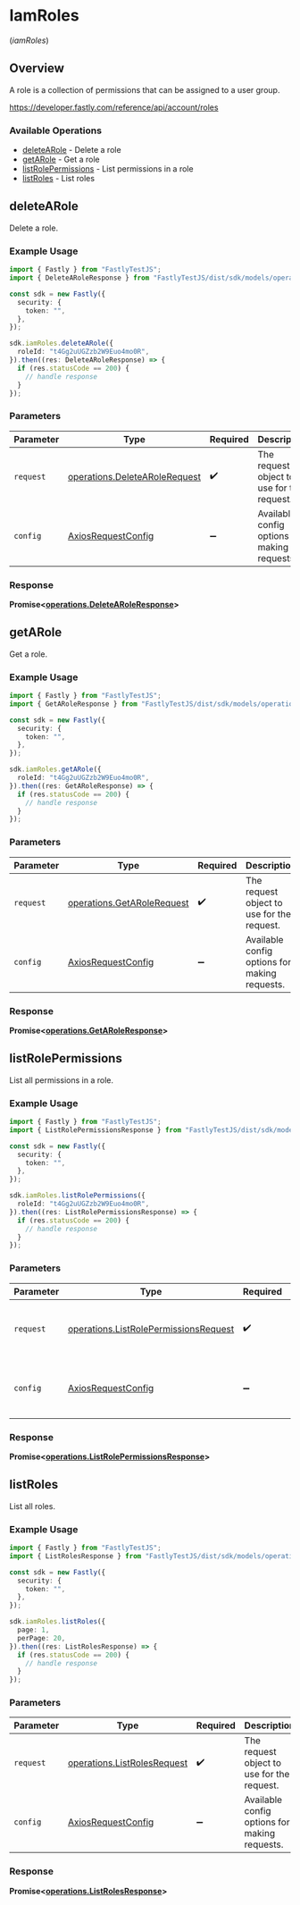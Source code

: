 # IamRoles
(*iamRoles*)

## Overview

A role is a collection of permissions that can be assigned to a user group.

<https://developer.fastly.com/reference/api/account/roles>
### Available Operations

* [deleteARole](#deletearole) - Delete a role
* [getARole](#getarole) - Get a role
* [listRolePermissions](#listrolepermissions) - List permissions in a role
* [listRoles](#listroles) - List roles

## deleteARole

Delete a role.

### Example Usage

```typescript
import { Fastly } from "FastlyTestJS";
import { DeleteARoleResponse } from "FastlyTestJS/dist/sdk/models/operations";

const sdk = new Fastly({
  security: {
    token: "",
  },
});

sdk.iamRoles.deleteARole({
  roleId: "t4Gg2uUGZzb2W9Euo4mo0R",
}).then((res: DeleteARoleResponse) => {
  if (res.statusCode == 200) {
    // handle response
  }
});
```

### Parameters

| Parameter                                                                      | Type                                                                           | Required                                                                       | Description                                                                    |
| ------------------------------------------------------------------------------ | ------------------------------------------------------------------------------ | ------------------------------------------------------------------------------ | ------------------------------------------------------------------------------ |
| `request`                                                                      | [operations.DeleteARoleRequest](../../models/operations/deletearolerequest.md) | :heavy_check_mark:                                                             | The request object to use for the request.                                     |
| `config`                                                                       | [AxiosRequestConfig](https://axios-http.com/docs/req_config)                   | :heavy_minus_sign:                                                             | Available config options for making requests.                                  |


### Response

**Promise<[operations.DeleteARoleResponse](../../models/operations/deletearoleresponse.md)>**


## getARole

Get a role.

### Example Usage

```typescript
import { Fastly } from "FastlyTestJS";
import { GetARoleResponse } from "FastlyTestJS/dist/sdk/models/operations";

const sdk = new Fastly({
  security: {
    token: "",
  },
});

sdk.iamRoles.getARole({
  roleId: "t4Gg2uUGZzb2W9Euo4mo0R",
}).then((res: GetARoleResponse) => {
  if (res.statusCode == 200) {
    // handle response
  }
});
```

### Parameters

| Parameter                                                                | Type                                                                     | Required                                                                 | Description                                                              |
| ------------------------------------------------------------------------ | ------------------------------------------------------------------------ | ------------------------------------------------------------------------ | ------------------------------------------------------------------------ |
| `request`                                                                | [operations.GetARoleRequest](../../models/operations/getarolerequest.md) | :heavy_check_mark:                                                       | The request object to use for the request.                               |
| `config`                                                                 | [AxiosRequestConfig](https://axios-http.com/docs/req_config)             | :heavy_minus_sign:                                                       | Available config options for making requests.                            |


### Response

**Promise<[operations.GetARoleResponse](../../models/operations/getaroleresponse.md)>**


## listRolePermissions

List all permissions in a role.

### Example Usage

```typescript
import { Fastly } from "FastlyTestJS";
import { ListRolePermissionsResponse } from "FastlyTestJS/dist/sdk/models/operations";

const sdk = new Fastly({
  security: {
    token: "",
  },
});

sdk.iamRoles.listRolePermissions({
  roleId: "t4Gg2uUGZzb2W9Euo4mo0R",
}).then((res: ListRolePermissionsResponse) => {
  if (res.statusCode == 200) {
    // handle response
  }
});
```

### Parameters

| Parameter                                                                                      | Type                                                                                           | Required                                                                                       | Description                                                                                    |
| ---------------------------------------------------------------------------------------------- | ---------------------------------------------------------------------------------------------- | ---------------------------------------------------------------------------------------------- | ---------------------------------------------------------------------------------------------- |
| `request`                                                                                      | [operations.ListRolePermissionsRequest](../../models/operations/listrolepermissionsrequest.md) | :heavy_check_mark:                                                                             | The request object to use for the request.                                                     |
| `config`                                                                                       | [AxiosRequestConfig](https://axios-http.com/docs/req_config)                                   | :heavy_minus_sign:                                                                             | Available config options for making requests.                                                  |


### Response

**Promise<[operations.ListRolePermissionsResponse](../../models/operations/listrolepermissionsresponse.md)>**


## listRoles

List all roles.

### Example Usage

```typescript
import { Fastly } from "FastlyTestJS";
import { ListRolesResponse } from "FastlyTestJS/dist/sdk/models/operations";

const sdk = new Fastly({
  security: {
    token: "",
  },
});

sdk.iamRoles.listRoles({
  page: 1,
  perPage: 20,
}).then((res: ListRolesResponse) => {
  if (res.statusCode == 200) {
    // handle response
  }
});
```

### Parameters

| Parameter                                                                  | Type                                                                       | Required                                                                   | Description                                                                |
| -------------------------------------------------------------------------- | -------------------------------------------------------------------------- | -------------------------------------------------------------------------- | -------------------------------------------------------------------------- |
| `request`                                                                  | [operations.ListRolesRequest](../../models/operations/listrolesrequest.md) | :heavy_check_mark:                                                         | The request object to use for the request.                                 |
| `config`                                                                   | [AxiosRequestConfig](https://axios-http.com/docs/req_config)               | :heavy_minus_sign:                                                         | Available config options for making requests.                              |


### Response

**Promise<[operations.ListRolesResponse](../../models/operations/listrolesresponse.md)>**

